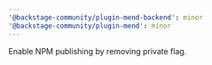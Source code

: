 ```yaml
---
'@backstage-community/plugin-mend-backend': minor
'@backstage-community/plugin-mend': minor
---
```


Enable NPM publishing by removing private flag.
